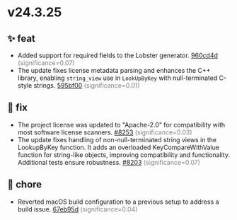# v24.3.25
## ✨ feat
- Added support for required fields to the Lobster generator. [960cd4d](https://github.com/google/flatbuffers/commit/960cd4d635b98fc5daeeafee8b0a5601d45c70ad) <span style='color:grey;'>(significance=0.07)</span>
- The update fixes license metadata parsing and enhances the C++ library, enabling `string_view` use in `LookUpByKey` with null-terminated C-style strings. [595bf00](https://github.com/google/flatbuffers/commit/595bf0007ab1929570c7671f091313c8fc20644e) <span style='color:grey;'>(significance=0.01)</span>
## 🐛 fix
- The project license was updated to "Apache-2.0" for compatibility with most software license scanners. [#8253](https://github.com/google/flatbuffers/pull/8253) <span style='color:grey;'>(significance=0.03)</span>
- The update fixes handling of non-null-terminated string views in the LookupByKey function. It adds an overloaded KeyCompareWithValue function for string-like objects, improving compatibility and functionality. Additional tests ensure robustness. [#8203](https://github.com/google/flatbuffers/pull/8203) <span style='color:grey;'>(significance=0.07)</span>
## 🔧 chore
- Reverted macOS build configuration to a previous setup to address a build issue. [67eb95d](https://github.com/google/flatbuffers/commit/67eb95de9281087ccbba9aafd6e8ab1958d12045) <span style='color:grey;'>(significance=0.04)</span>
